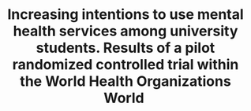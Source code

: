--- 
abstract: '' 
authors: 
 - admin
 -  M Franke
 -  F Kählke
 -  AM Küchler
 -  R Bruffaerts
 -  P Mortier
 -  ...
doi: '' 
featured: false 
publication: '*International journal of methods in psychiatric research*, 161' 
publication_short: '' 
publishDate: '2019-01-01' 
title: 'Increasing intentions to use mental health services among university students. Results of a pilot randomized controlled trial within the World Health Organizations World ' 
url_code: '' 
url_dataset: '' 
url_pdf: '' 
url_poster: '' 
url_project: '' 
url_slides: '' 
url_source: '' 
url_video: '' 
---